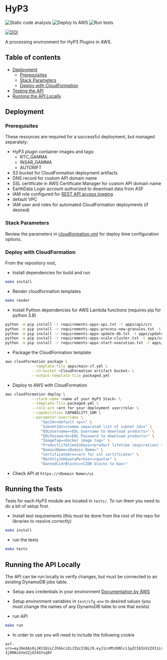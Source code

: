 # HyP3
![Static code analysis](https://github.com/ASFHyP3/hyp3/workflows/Static%20code%20analysis/badge.svg)
![Deploy to AWS](https://github.com/ASFHyP3/hyp3/workflows/Deploy%20to%20AWS/badge.svg)
![Run tests](https://github.com/ASFHyP3/hyp3/workflows/Run%20tests/badge.svg)

[![DOI](https://zenodo.org/badge/259996151.svg)](https://zenodo.org/badge/latestdoi/259996151)


A processing environment for HyP3 Plugins in AWS.

## Table of contents
- [Deployment](#deployment)
  - [Prerequisites](#prerequisites)
  - [Stack Parameters](#stack-parameters)
  - [Deploy with CloudFormation](#deploy-with-cloudformation)
- [Testing the API](#testing-the-api)
- [Running the API Locally](#running-the-api-locally)

## Deployment

### Prerequisites
These resources are required for a successful deployment, but managed separately:

- HyP3 plugin container images and tags:
  - RTC_GAMMA
  - INSAR_GAMMA
  - AUTORIFT
- S3 bucket for CloudFormation deployment artifacts
- DNS record for custom API domain name
- SSL certificate in AWS Certificate Manager for custom API domain name
- EarthData Login account authorized to download data from ASF
- IAM role configured for [REST API access logging](https://docs.aws.amazon.com/apigateway/latest/developerguide/set-up-logging.html#set-up-access-logging-permissions)
- default VPC
- IAM user and roles for automated CloudFormation deployments (if desired)

### Stack Parameters
Review the parameters in [cloudformation.yml](apps/main-cf.yml) for deploy time configuration options.

### Deploy with CloudFormation

From the repository root, 

- Install dependencies for build and run
```sh
make install
```

- Render cloudformation templates
```sh
make render
```

- Install Python dependencies for AWS Lambda functions (requires pip for python 3.8)

```sh
python -m pip install -r requirements-apps-api.txt -t apps/api/src
python -m pip install -r requirements-apps-process-new-granules.txt -t apps/process-new-granules/src
python -m pip install -r requirements-apps-update-db.txt -t apps/update-db/src
python -m pip install -r requirements-apps-scale-cluster.txt -t apps/scale-cluster/src
python -m pip install -r requirements-apps-start-execution.txt -t apps/start-execution/src
```

- Package the CloudFormation template
```sh
aws cloudformation package \
            --template-file apps/main-cf.yml \
            --s3-bucket <CloudFormation artifact bucket> \
            --output-template-file packaged.yml
```

- Deploy to AWS with CloudFormation
```sh
aws cloudformation deploy \
            --stack-name <name of your HyP3 Stack> \
            --template-file packaged.yml \
            --role-arn <arn for your deployment user/role> \
            --capabilities CAPABILITY_IAM \
            --parameter-overrides \
                "VpcId=<default vpc>" \
                "SubnetIds=<comma separated list of subnet ids>" \
                "EDLUsername=<EDL Username to download products>" \
                "EDLPassword=<EDL Password to download products>" \
                "ImageTag=<docker image tag>" \
                "ProductLifetimeInDays=<product lifetime (expiration) time in days>" \
                "DomainName=<Domain Name>" \
                "CertificateArn=<arn for ssl certificate>" \
                "MonthlyJobQuotaPerUser=<quota>" \
                "BannedCidrBlocks=<CIDR blocks to ban>"
```
- Check API at `https://<Domain Name>/ui`


## Running the Tests
Tests for each HyP3 module are located in `tests/`. To run them you need to do a bit of setup first.

- Install test requirements (this must be done from the root of the repo for libraries to resolve correctly)
```sh
make install
```

- run the tests
```sh
make tests
```

## Running the API Locally
The API can be run locally to verify changes, but must be connected to an existing DynamoDB jobs table.

- Setup aws credentials in your environment [Documentation by AWS](https://boto3.amazonaws.com/v1/documentation/api/latest/guide/quickstart.html#configuration)
- Setup environment variables in `test/cfg.env` to desired values (you must change the names of any DynamoDB table to one that exists)

- run API
```sh
make run
```
- In order to use you will need to include the following cookie
```
asf-urs=eyJ0eXAiOiJKV1QiLCJhbGciOiJIUzI1NiJ9.eyJ1cnMtdXNlci1pZCI6InVzZXIiLCJleHAiOjIxNTk1Mzc0OTYyLCJ1cnMtZ3JvdXBzIjpbeyJuYW1lIjoiYXV0aC1ncm91cCIsImFwcF91aWQiOiJhdXRoLXVpZCJ9XX0.hMtgDTqS5wxDPCzK9MlXB-3j6MAcGYeSZjGf4SYvq9Y
```
